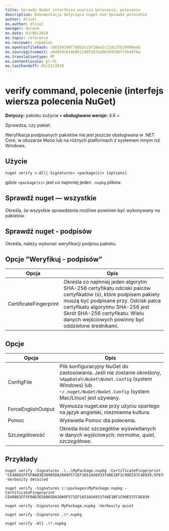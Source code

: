 ```yaml
---
title: Sprawdź NuGet interfejsu wiersza polecenia, polecenie
description: Dokumentacja dotycząca nuget.exe Sprawdź polecenie
author: dtivel
ms.author: dtivel
manager: doronm
ms.date: 03/06/2018
ms.topic: reference
ms.reviewer: rmpablos
ms.openlocfilehash: c80334104f7d8b2ccbf16ea2c11dc37b39408eeb
ms.sourcegitcommit: c8485dc61469511485367d2067b97d6f74b49f6e
ms.translationtype: MT
ms.contentlocale: pl-PL
ms.lasthandoff: 05/23/2018
---
```

# <a name="verify-command-nuget-cli"></a>verify command, polecenie (interfejs wiersza polecenia NuGet)

**Dotyczy:** pakietu zużycie &bullet; **obsługiwane wersje:** 4.6 +

Sprawdza, czy pakiet.

Weryfikacja podpisanych pakietów nie jest jeszcze obsługiwana w .NET Core, w obszarze Mono lub na różnych platformach z systemem innym niż Windows.

## <a name="usage"></a>Użycie

```cli
nuget verify <-All|-Signatures> <package(s)> [options]
```

gdzie `<package(s)>` jest co najmniej jeden `.nupkg` plików.

## <a name="nuget-verify--all"></a>Sprawdź nuget — wszystkie

Określa, że wszystkie sprawdzenia możliwe powinien być wykonywany na pakietów.

## <a name="nuget-verify--signatures"></a>Sprawdź nuget - podpisów

Określa, należy wykonać weryfikacji podpisu pakietu.

## <a name="options-for-verify--signatures"></a>Opcje "Weryfikuj - podpisów"

| Opcja | Opis |
| --- | --- |
| CertificateFingerprint | Określa co najmniej jeden algorytm SHA-256 certyfikatu odciski palców certyfikatów (s), które podpisem pakiety muszą być podpisane przy. Odcisk palca certyfikatu algorytmu SHA-256 jest Skrót SHA-256 certyfikatu. Wielu danych wejściowych powinny być oddzielone średnikami. |

## <a name="options"></a>Opcje

| Opcja | Opis |
| --- | --- |
| ConfigFile | Plik konfiguracyjny NuGet do zastosowania. Jeśli nie zostanie określony, `%AppData%\NuGet\NuGet.Config` (system Windows) lub `~/.nuget/NuGet/NuGet.Config` (system Mac/Linux) jest używany.|
| ForceEnglishOutput | Wymusza nuget.exe przy użyciu opartego na język angielski, niezmienna kultura. |
| Pomoc | Wyświetla Pomoc dla polecenia. |
| Szczegółowość | Określa ilość szczegółów wyświetlanych w danych wyjściowych: *normalne*, *quiet*, *szczegółowe*. |

## <a name="examples"></a>Przykłady

```cli
nuget verify -Signatures .\..\MyPackage.nupkg -CertificateFingerprint "CE40881FF5F0AD3E58965DA20A9F571EF1651A56933748E1BF1C99E537C4E039;5F874AAF47BCB268A19357364E7FBB09D6BF9E8A93E1229909AC5CAC865802E2" -Verbosity detailed

nuget verify -Signatures c:\packages\MyPackage.nupkg -CertificateFingerprint CE40881FF5F0AD3E58965DA20A9F571EF1651A56933748E1BF1C99E537C4E039

nuget verify -Signatures MyPackage.nupkg -Verbosity quiet

nuget verify -Signatures .\*.nupkg

nuget verify -All .\*.nupkg

```